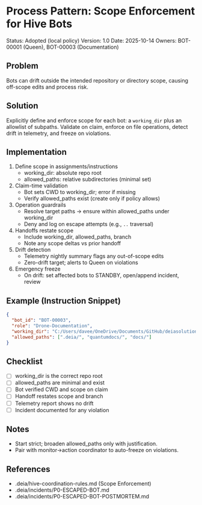 # Process Pattern: Scope Enforcement for Hive Bots

Status: Adopted (local policy)
Version: 1.0
Date: 2025-10-14
Owners: BOT-00001 (Queen), BOT-00003 (Documentation)

## Problem
Bots can drift outside the intended repository or directory scope, causing off-scope edits and process risk.

## Solution
Explicitly define and enforce scope for each bot: a `working_dir` plus an allowlist of subpaths. Validate on claim, enforce on file operations, detect drift in telemetry, and freeze on violations.

## Implementation
1. Define scope in assignments/instructions
   - working_dir: absolute repo root
   - allowed_paths: relative subdirectories (minimal set)
2. Claim-time validation
   - Bot sets CWD to working_dir; error if missing
   - Verify allowed_paths exist (create only if policy allows)
3. Operation guardrails
   - Resolve target paths → ensure within allowed_paths under working_dir
   - Deny and log on escape attempts (e.g., `..` traversal)
4. Handoffs restate scope
   - Include working_dir, allowed_paths, branch
   - Note any scope deltas vs prior handoff
5. Drift detection
   - Telemetry nightly summary flags any out-of-scope edits
   - Zero-drift target; alerts to Queen on violations
6. Emergency freeze
   - On drift: set affected bots to STANDBY, open/append incident, review

## Example (Instruction Snippet)
```json
{
  "bot_id": "BOT-00003",
  "role": "Drone-Documentation",
  "working_dir": "C:/Users/davee/OneDrive/Documents/GitHub/deiasolutions",
  "allowed_paths": [".deia/", "quantumdocs/", "docs/"]
}
```

## Checklist
- [ ] working_dir is the correct repo root
- [ ] allowed_paths are minimal and exist
- [ ] Bot verified CWD and scope on claim
- [ ] Handoff restates scope and branch
- [ ] Telemetry report shows no drift
- [ ] Incident documented for any violation

## Notes
- Start strict; broaden allowed_paths only with justification.
- Pair with monitor→action coordinator to auto-freeze on violations.

## References
- .deia/hive-coordination-rules.md (Scope Enforcement)
- .deia/incidents/P0-ESCAPED-BOT.md
- .deia/incidents/P0-ESCAPED-BOT-POSTMORTEM.md

